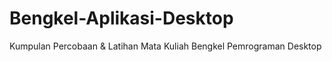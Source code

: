 # Bengkel-Aplikasi-Desktop
Kumpulan Percobaan &amp; Latihan Mata Kuliah Bengkel Pemrograman Desktop
